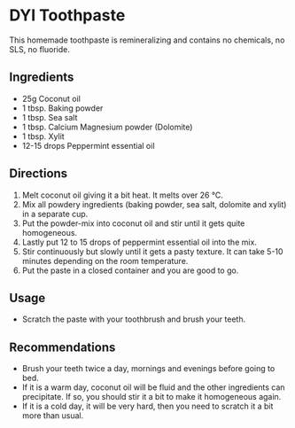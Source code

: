 # DYI Toothpaste

This homemade toothpaste is remineralizing and contains no chemicals, no SLS, no fluoride.

## Ingredients

 - 25g Coconut oil
 - 1 tbsp. Baking powder
 - 1 tbsp. Sea salt
 - 1 tbsp. Calcium Magnesium powder (Dolomite)
 - 1 tbsp. Xylit
 - 12-15 drops Peppermint essential oil
 
## Directions

 1. Melt coconut oil giving it a bit heat. It melts over 26 °C.
 2. Mix all powdery ingredients (baking powder, sea salt, dolomite and xylit) in a separate cup.
 3. Put the powder-mix into coconut oil and stir until it gets quite homogeneous.
 4. Lastly put 12 to 15 drops of peppermint essential oil into the mix.
 5. Stir continuously but slowly until it gets a pasty texture. It can take 5-10 minutes depending on the room 
temperature.
 6. Put the paste in a closed container and you are good to go.
 
## Usage
 
 - Scratch the paste with your toothbrush and brush your teeth.

## Recommendations

 - Brush your teeth twice a day, mornings and evenings before going to bed.
 - If it is a warm day, coconut oil will be fluid and the other ingredients can precipitate. If so, you should stir it a
bit to make it homogeneous again.
 - If it is a cold day, it will be very hard, then you need to scratch it a bit more than usual.
